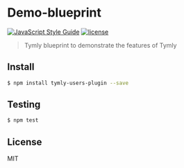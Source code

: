 # Demo-blueprint
[![JavaScript Style Guide](https://img.shields.io/badge/code_style-standard-brightgreen.svg)](https://standardjs.com) [![license](https://img.shields.io/github/license/mashape/apistatus.svg)](https://github.com/wmfs/tymly/blob/master/blueprints/care-quality-commission-blueprint/LICENSE)

> Tymly blueprint to demonstrate the features of Tymly



## <a name="install"></a>Install
```bash
$ npm install tymly-users-plugin --save
```

## <a name="test"></a>Testing

```bash
$ npm test
```



## <a name="license"></a>License



MIT
